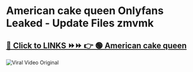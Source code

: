 
 # American cake queen Onlyfans Leaked - Update Files zmvmk

## <h2><a href="https://clipsfans.com/American_cake_queen&ref=git">🔗 Click to LINKS ⏩⏩ 👉 🟢 American cake queen </a></h2>

<a href="https://clipsfans.com/American_cake_queen&ref=git" rel="nofollow" data-target="animated-image.originalLink"><img src="https://i.ibb.co.com/xMMVF88/686577567.gif" alt="Viral Video Original" style="max-width: 100%; display: inline-block;" data-target="animated-image.originalImage"></a>

